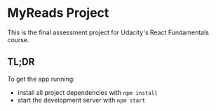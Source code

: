# MyReads Project

This is the final assessment project for Udacity's React Fundamentals course. 

## TL;DR

To get the app running:

* install all project dependencies with `npm install`
* start the development server with `npm start`
